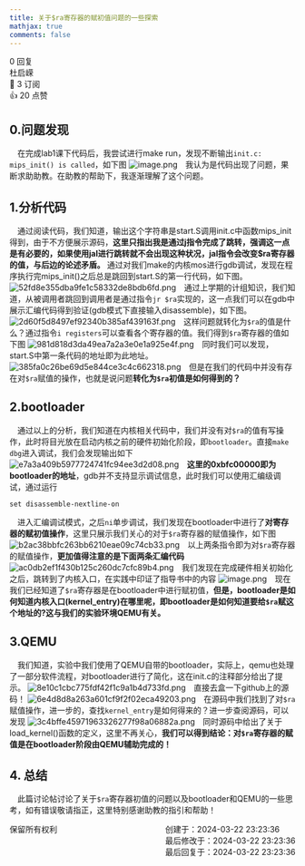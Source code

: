 ```yaml
---
title: 关于$ra寄存器的赋初值问题的一些探索
mathjax: true
comments: false
---
```

<div class="post-info">0 回复</div>

<div id="reply-0" class="reply">
<div class="reply-header">
<span>杜启嵘</span>
<div class="reply-badges"><div class="badge badge-subscribes">🔖︎ 3 订阅</div><div class="badge badge-likes">👍︎ 20 点赞</div></div>
</div>
<div class="reply-text">

## 0.问题发现

​&emsp;在完成lab1课下代码后，我尝试进行make run，发现不断输出```init.c: mips_init() is called```，如下图
![image.png](/public/22373362/f27b7389-106f-4378-ac26-58683d64601b/image.png)
​&emsp;我认为是代码出现了问题，果断求助助教。在助教的帮助下，我逐渐理解了这个问题。
## 1.分析代码
​&emsp;通过阅读代码，我们知道，输出这个字符串是start.S调用init.c中函数mips_init得到，由于不方便展示源码，**这里只指出我是通过j指令完成了跳转，强调这一点是有必要的，如果使用jal进行跳转就不会出现这种状况，jal指令会改变$ra寄存器的值，与后边的论述矛盾。** 通过对我们make的内核mos进行gdb调试，发现在程序执行完mips_init()之后总是跳回到start.S的第一行代码，如下图。
![52fd8e355dba9fe1c58332de8bdb6fd.png](/public/22373362/6e00cb35-8cf0-4632-8373-061af7b0fafd/52fd8e355dba9fe1c58332de8bdb6fd.png)
​&emsp;通过上学期的计组知识，我们知道，从被调用者跳回到调用者是通过指令```jr $ra```实现的，这一点我们可以在gdb中展示汇编代码得到验证(gdb模式下直接输入disassemble)，如下图。
![2d60f5d8497ef92340b385af439163f.png](/public/22373362/07cc3381-6b7b-4758-b64c-b88dc3436457/2d60f5d8497ef92340b385af439163f.png)
	​&emsp;这样问题就转化为```$ra```的值是什么？通过指令```i registers```可以查看各个寄存器的值。我们得到```$ra```寄存器的值如下图
![981d818d3da49ea7a2a3e0e1a925e4f.png](/public/22373362/7f441ff9-9850-404a-a3be-1ecb8c46be58/981d818d3da49ea7a2a3e0e1a925e4f.png)
	​&emsp;同时我们可以发现，start.S中第一条代码的地址即为此地址。
![385fa0c26be69d5e844ce3c4c662318.png](/public/22373362/d3cc3942-b173-49d0-921e-35468a2011e2/385fa0c26be69d5e844ce3c4c662318.png)
	​&emsp;但是在我们的代码中并没有存在对```$ra```赋值的操作，也就是说问题**转化为```$ra```初值是如何得到的？**
## 2.bootloader
​&emsp;通过以上的分析，我们知道在内核相关代码中，我们并没有对```$ra```的值有写操作，此时将目光放在启动内核之前的硬件初始化阶段，即```bootloader```。直接```make dbg```进入调试，我们会发现输出如下
![e7a3a409b5977724741fc94ee3d2d08.png](/public/22373362/c5b5e79e-d8fa-4257-88bf-ae5ac78a925f/e7a3a409b5977724741fc94ee3d2d08.png)
	​&emsp;**这里的0xbfc00000即为bootloader的地址**，gdb并不支持显示调试信息，此时我们可以使用汇编级调试，通过运行
```
set disassemble-nextline-on
```
​&emsp;进入汇编调试模式，之后```ni```单步调试，我们发现在bootloader中进行了**对寄存器的赋初值操作**，这里只展示我们关心的对于```$ra```寄存器的赋值操作，如下图
![b2ac38bbfc263bb6210eae09c74cb33.png](/public/22373362/cb5ada91-2270-4f24-b526-e134f2f04b5a/b2ac38bbfc263bb6210eae09c74cb33.png)
	​&emsp;以上两条指令即为对```$ra```寄存器的赋值操作，**更加值得注意的是下面两条汇编代码** 
![ac0db2ef1f430b125c260dc7cfc89b4.png](/public/22373362/2987bc24-abb6-4c8e-b1e7-d45cb16a31ed/ac0db2ef1f430b125c260dc7cfc89b4.png)
	​&emsp;我们发现在完成硬件相关初始化之后，跳转到了内核入口，在实践中印证了指导书中的内容
![image.png](/public/22373362/533c072b-cdca-43c8-90f5-5730c834a789/image.png)
	​&emsp;现在我们已经知道了```$ra```寄存器是在bootloader中进行赋初值，**但是，bootloader是如何知道内核入口(kernel_entry)在哪里呢，即bootloader是如何知道要给```$ra```赋这个地址的?这与我们的实验环境QEMU有关。**
## 3.QEMU
​&emsp;我们知道，实验中我们使用了QEMU自带的bootloader，实际上，qemu也处理了一部分软件流程，对bootloader进行了简化，这在init.c的注释部分给出了提示。
![8e10c1cbc775fdf42f1c9a1b4d733fd.png](/public/22373362/9cfa1ff2-de5c-45ec-9cc3-b9cde884b592/8e10c1cbc775fdf42f1c9a1b4d733fd.png)
	​&emsp;直接去盒一下github上的源码！
![6e4d8d8a263a601cf9f2f02eca49203.png](/public/22373362/657d245f-75e2-453c-ab6e-2b6b08d85830/6e4d8d8a263a601cf9f2f02eca49203.png)
	​&emsp;在源码中我们找到了对```$ra```赋值操作，进一步的，查找```kernel_entry```是如何得来的？进一步查阅源码，可以发现
![3c4bffe45971963326277f98a06882a.png](/public/22373362/cbf25293-14af-4a12-bac9-ccb940ce2677/3c4bffe45971963326277f98a06882a.png)
	​&emsp;同时源码中给出了关于load_kernel()函数的定义，这里不再关心，**我们可以得到结论：对```$ra```寄存器的赋值是在bootloader阶段由QEMU辅助完成的！**
## 4. 总结
​&emsp;此篇讨论帖讨论了关于```$ra```寄存器初值的问题以及bootloader和QEMU的一些思考，如有错误敬请指正，这里特别感谢助教的指引和帮助！

</div>
<div class="reply-footer">
<span>保留所有权利</span>
<div style="float: right;">
<span>创建于：2024-03-22 23:23:36</span>
<br><span>最后修改于：2024-03-22 23:23:36</span>
<br><span>最后回复于：2024-03-22 23:23:36</span>
</div>
</div>
<div style="clear: both;"></div>
</div>


